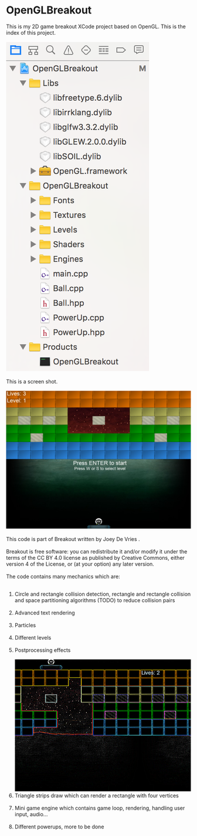 # OpenGLBreakout
This is my 2D game breakout XCode project based on OpenGL. This is the index of this project.<br /><br />
![](https://github.com/mycmessia/OpenGLBreakout/blob/master/OpenGLBreakout/screenshots/screenshot_index.png)<br /><br />
This is a screen shot.<br /><br />
![](https://github.com/mycmessia/OpenGLBreakout/blob/master/OpenGLBreakout/screenshots/screenshot1.png)<br /><br />
This code is part of Breakout written by Joey De Vries .<br /><br />
Breakout is free software: you can redistribute it and/or modify it under the terms of the CC BY 4.0 license as published by Creative Commons, either version 4 of the License, or (at your option) any later version.<br /><br />
The code contains many mechanics which are:<br /><br />
1. Circle and rectangle collision detection, rectangle and rectangle collision and space partitioning algorithms (TODO) to reduce collision pairs<br /><br />
2. Advanced text rendering<br /><br />
3. Particles<br /><br />
4. Different levels<br /><br />
5. Postprocessing effects<br /><br />
![](https://github.com/mycmessia/OpenGLBreakout/blob/master/OpenGLBreakout/screenshots/screenshot2.png)
6. Triangle strips draw which can render a rectangle with four vertices<br /><br />
7. Mini game engine which contains game loop, rendering, handling user input, audio...<br /><br />
8. Different powerups, more to be done<br /><br />
